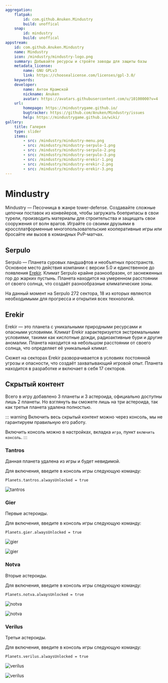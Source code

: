 ```yaml
---
aggregation:
    flatpak:
        id: com.github.Anuken.Mindustry
        build: unoffical
    snap:
        id: mindustry
        build: unoffical
appstream:
    id: com.github.Anuken.Mindustry
    name: Mindustry
    icon: /mindustry/mindustry-logo.png
    summary: Добывайте ресурсы и стройте заводы для защиты базы
    metadata_license:
        name: GNU GPLv3
        link: https://choosealicense.com/licenses/gpl-3.0/
    keywords:
    developer:
        name: Антон Крамской
        nickname: Anuken
        avatar: https://avatars.githubusercontent.com/u/10100000?v=4
    url:
        homepage: https://mindustrygame.github.io/
        bugtracker: https://github.com/Anuken/Mindustry/issues
        help: https://mindustrygame.github.io/wiki/
gallery:
    title: Галерея
    type: slider
    items:
        - src: /mindustry/mindustry-menu.png
        - src: /mindustry/mindustry-serpulo-1.png
        - src: /mindustry/mindustry-serpulo-2.png
        - src: /mindustry/mindustry-serpulo-3.png
        - src: /mindustry/mindustry-erekir-1.png
        - src: /mindustry/mindustry-erekir-2.png
        - src: /mindustry/mindustry-erekir-3.png
---
```


# Mindustry

Mindustry — Песочница в жанре tower-defense. Создавайте сложные цепочки поставок из конвейеров, чтобы загружать боеприпасы в свои турели, производить материалы для строительства и защищать свои сооружения от волн врагов. Играйте со своими друзьями в кроссплатформенные многопользовательские кооперативные игры или бросайте им вызов в командных PvP-матчах.

<AGWGallery />

<!--@include: @apps/_parts/install/content-flatpak.md-->
<!--@include: @apps/_parts/install/content-snap.md-->

## Serpulo

Serpulo — Планета суровых ландшафтов и необъятных пространств. Основное место действия компании с версии 5.0 и единственное до появления [Erekir](#erekir). Климат Serpulo крайне разнообразен, от заснеженных гор до жарких пустынь. Планета находится на умеренном расстоянии от своего солнца, что создаёт разнообразные климатические зоны.

На данный момент на Serpulo 272 сектора, 18 из которых являются необходимыми для прогресса и открытия всех технологий.

## Erekir

Erekir — это планета с уникальными природными ресурсами и опасными условиями. Климат Erekir характеризуется экстремальными условиями, такими как кислотные дожди, радиоактивные бури и другие аномалии. Планета находится на небольшом расстоянии от своего солнца, что определяет её уникальный климат.

Сюжет на секторах Erekir разворачивается в условиях постоянной угрозы и опасности, что создаёт захватывающий игровой опыт. Планета находится в разработке и включает в себя 17 секторов.

## Скрытый контент

Всего в игру добавлено 3 планеты и 3 астероида, официально доступны лишь 2 планеты. Но взглянуть вы сможете лишь на три астероида, так как третья планета удалена полностью.

::: warning
Включить весь скрытый контент можно через консоль, мы не гарантируем правильную его работу.

Включить консоль можно в настройках, вкладка `игра`, пункт `включить консоль`.
:::

### Tantros

Данная планета удалена из игры и будет невидимой.

Для включения, введите в консоль игры следующую команду:

```
Planets.tantros.alwaysUnlocked = true
```

![tantros](/mindustry/mindustry-tantros.png)

### Gier

Первые астероиды.

Для включения, введите в консоль игры следующую команду:

```
Planets.gier.alwaysUnlocked = true
```

![gier](/mindustry/mindustry-gier-1.png)

![gier](/mindustry/mindustry-gier-2.png)

### Notva

Вторые астероиды.

Для включения, введите в консоль игры следующую команду:

```
Planets.notva.alwaysUnlocked = true
```

![notva](/mindustry/mindustry-notva-1.png)

![notva](/mindustry/mindustry-notva-2.png)

### Verilus

Третьи астероиды.

Для включения, введите в консоль игры следующую команду:

```
Planets.verilus.alwaysUnlocked = true
```

![verilus](/mindustry/mindustry-verilus-1.png)

![verilus](/mindustry/mindustry-verilus-2.png)
